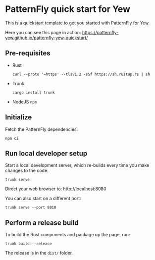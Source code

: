 # PatternFly quick start for Yew

This is a quickstart template to get you started with [PatternFly for Yew](https://github.com/patternfly-yew/patternfly-yew).

Here you can see this page in action: https://patternfly-yew.github.io/patternfly-yew-quickstart/

## Pre-requisites

* Rust

  ```shell
  curl --proto '=https' --tlsv1.2 -sSf https://sh.rustup.rs | sh
  ```

* Trunk

  ```shell
  cargo install trunk
  ```

* NodeJS `npm`

## Initialize

Fetch the PatternFly dependencies:

```shell
npm ci
```

## Run local developer setup

Start a local development server, which re-builds every time you make changes to the code:

```shell
trunk serve
```

Direct your web browser to: http://localhost:8080

You can also start on a different port:

```shell
trunk serve --port 8010
```

## Perform a release build

To build the Rust components and package up the page, run:

```shell
trunk build --release
```

The release is in the `dist/` folder.
